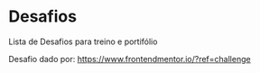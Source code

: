 # Desafios
Lista de Desafios para treino e portifólio

Desafio dado por: https://www.frontendmentor.io/?ref=challenge
